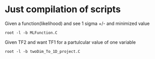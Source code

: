 # Just compilation of scripts 

Given a function(likelihood) and see 1 sigma +/- and minimized value
```
root -l -b MLFunction.C
```
Given TF2 and want TF1 for a partulcular value of one variable 
```
root -l -b twoDim_To_1D_project.C
```